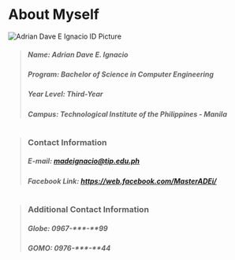 About Myself
============
![Adrian Dave E  Ignacio ID Picture](https://user-images.githubusercontent.com/118405495/202850496-0d214932-dc93-4c37-9e0c-287b0680ffb9.png)
> ##### Name: **Adrian Dave E. Ignacio**
> ##### Program: **Bachelor of Science in Computer Engineering**
> ##### Year Level: **Third-Year** 
> ##### Campus: **Technological Institute of the Philippines - Manila**
#
> ### **Contact Information**
> ##### E-mail: **madeignacio@tip.edu.ph**
> ##### Facebook Link: **https://web.facebook.com/MasterADEi/**
#
> ### **Additional Contact Information**
> ##### Globe: 0967-***-**99
> ##### GOMO: 0976-***-**44
